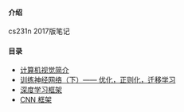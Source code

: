#### 介绍
cs231n 2017版笔记
#### 目录
+ [计算机视觉简介](./notes_md/01_abstract.md)
+ [训练神经网络（下）—— 优化，正则化，迁移学习](./notes_md/15_train_nn.md)
+ [深度学习框架](./notes_md/frame.md)
+ [CNN 框架](./notes_md/cnn_frame.md)